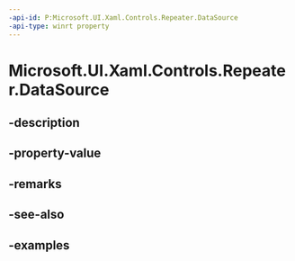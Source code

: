 ```yaml
---
-api-id: P:Microsoft.UI.Xaml.Controls.Repeater.DataSource
-api-type: winrt property
---
```


<!-- Property syntax.
public DataSource DataSource { get; }
-->

# Microsoft.UI.Xaml.Controls.Repeater.DataSource

## -description

## -property-value

## -remarks

## -see-also

## -examples


